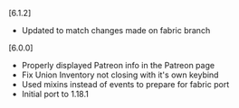 [6.1.2]
- Updated to match changes made on fabric branch

[6.0.0]
- Properly displayed Patreon info in the Patreon page
- Fix Union Inventory not closing with it's own keybind
- Used mixins instead of events to prepare for fabric port
- Initial port to 1.18.1